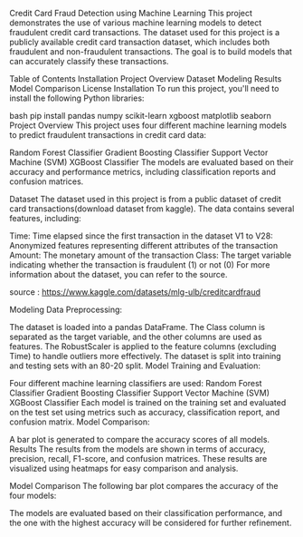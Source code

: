 Credit Card Fraud Detection using Machine Learning
This project demonstrates the use of various machine learning models to detect fraudulent credit card transactions. The dataset used for this project is a publicly available credit card transaction dataset, which includes both fraudulent and non-fraudulent transactions. The goal is to build models that can accurately classify these transactions.

Table of Contents
Installation
Project Overview
Dataset
Modeling
Results
Model Comparison
License
Installation
To run this project, you'll need to install the following Python libraries:

bash
pip install pandas numpy scikit-learn xgboost matplotlib seaborn
Project Overview
This project uses four different machine learning models to predict fraudulent transactions in credit card data:

Random Forest Classifier
Gradient Boosting Classifier
Support Vector Machine (SVM)
XGBoost Classifier
The models are evaluated based on their accuracy and performance metrics, including classification reports and confusion matrices.

Dataset
The dataset used in this project is from a public dataset of credit card transactions(download dataset from kaggle). The data contains several features, including:

Time: Time elapsed since the first transaction in the dataset
V1 to V28: Anonymized features representing different attributes of the transaction
Amount: The monetary amount of the transaction
Class: The target variable indicating whether the transaction is fraudulent (1) or not (0)
For more information about the dataset, you can refer to the source.

source : https://www.kaggle.com/datasets/mlg-ulb/creditcardfraud

Modeling
Data Preprocessing:

The dataset is loaded into a pandas DataFrame.
The Class column is separated as the target variable, and the other columns are used as features.
The RobustScaler is applied to the feature columns (excluding Time) to handle outliers more effectively.
The dataset is split into training and testing sets with an 80-20 split.
Model Training and Evaluation:

Four different machine learning classifiers are used:
Random Forest Classifier
Gradient Boosting Classifier
Support Vector Machine (SVM)
XGBoost Classifier
Each model is trained on the training set and evaluated on the test set using metrics such as accuracy, classification report, and confusion matrix.
Model Comparison:

A bar plot is generated to compare the accuracy scores of all models.
Results
The results from the models are shown in terms of accuracy, precision, recall, F1-score, and confusion matrices. These results are visualized using heatmaps for easy comparison and analysis.

Model Comparison
The following bar plot compares the accuracy of the four models:


The models are evaluated based on their classification performance, and the one with the highest accuracy will be considered for further refinement.
